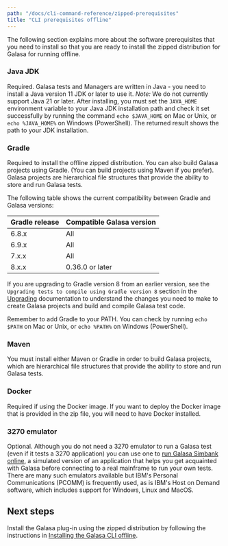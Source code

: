 ```yaml
---
path: "/docs/cli-command-reference/zipped-prerequisites"
title: "CLI prerequisites offline"
---
```



The following section explains more about the software prerequisites that you need to install so that you are ready to install the zipped distribution for Galasa for running offline.


### Java JDK 

Required. Galasa tests and Managers are written in Java - you need to install a Java version 11 JDK or later to use it. _Note:_ We do not currently support Java 21 or later. After installing, you must set the `JAVA_HOME` environment variable to your Java JDK installation path and check it set successfully by running the command `echo $JAVA_HOME` on Mac or Unix, or `echo %JAVA_HOME%` on Windows (PowerShell). The returned result shows the path to your JDK installation.

### Gradle

Required to install the offline zipped distribution. You can also build Galasa projects using Gradle. (You can build projects using Maven if you prefer). Galasa projects are hierarchical file structures that provide the ability to store and run Galasa tests.

The following table shows the current compatibility between Gradle and Galasa versions: 


| Gradle release |  Compatible Galasa version  |
| :---- | :-------- | 
| 6.8.x  | All |
| 6.9.x  | All |
| 7.x.x | All | 
| 8.x.x | 0.36.0 or later |


If you are upgrading to Gradle version 8 from an earlier version, see the `Upgrading tests to compile using Gradle version 8` section in the [Upgrading](../upgrading) documentation to understand the changes you need to make to create Galasa projects and build and compile Galasa test code. 

Remember to add Gradle to your PATH. You can check by running `echo $PATH` on Mac or Unix, or `echo %PATH%` on Windows (PowerShell).




### Maven 

You must install either Maven or Gradle in order to build Galasa projects, which are hierarchical file structures that provide the ability to store and run Galasa tests.  


### Docker

Required if using the Docker image. If you want to deploy the Docker image that is provided in the zip file, you will need to have Docker installed.

### 3270 emulator 

Optional. Although you do not need a 3270 emulator to run a Galasa test (even if it tests a 3270 application) you can use one to [run Galasa Simbank online](../running-simbank-tests/simbank-cli), a simulated version of an application that helps you get acquainted with Galasa before connecting to a real mainframe to run your own tests. There are many such emulators available but IBM's Personal Communications (PCOMM) is frequently used, as is IBM's Host on Demand software, which includes support for Windows, Linux and MacOS.


## Next steps

Install the Galasa plug-in using the zipped distribution by following the instructions in [Installing the Galasa CLI offline](installing-offline). 